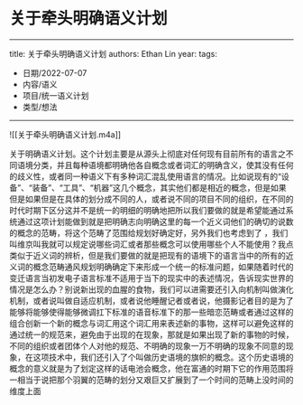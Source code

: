 # 关于牵头明确语义计划


---
title: 关于牵头明确语义计划
authors: Ethan Lin
year:
tags:
  - 日期/2022-07-07 
  - 内容/语义 
  - 项目/统一语义计划 
  - 类型/想法 
---





  



![[关于牵头明确语义计划.m4a]]
  

  

关于明确语义计划。这个计划主要是从源头上彻底对任何现有目前所有的语言之不同语境分类，并且每种语境都明确他各自概念或者词汇的明确含义，使其没有任何的歧义性，或者同一种语义下有多种词汇混乱使用语言的情况。比如说现有的“设备”、“装备”、“工具”、“机器”这几个概念，其实他们都是相近的概念，但是如果但是如果但是在具体的划分成不同的人，或者说不同的项目不同的组织，在不同的时代时期下区分这并不是统一的明细的明确地把所以我们要做的就是希望能通过系统通过这项计划能做到就是把明确志向明确这里的每一个近义词他们的确切的说数的概念的范畴，将这个范畴了范围给规划好确定好，另外我们也考虑到了 ，我们叫维京叫我就可以规定说哪些词汇或者那些概念可以使用哪些个人不能使用？我点类似于近义词的辨析，但是我们要做的就是把现有的语境下的语言当中的所有的近义词的概念范畴通风规划明确确定下来形成一个统一的标准问题，如果随着时代的变迁语言当初发电子语言标准不适用于当下的现实中的表述情况，告诉现实世界的情况是怎么办？别说新出现的血腥的食物，我们可以进需要还引入向机制叫做演化机制，或者说叫做自适应机制，或者说他睡醒记者或者说，他摄影记者目的是为了能够将能够使得能够微调扛下标准的语音标准下的那一些暗恋范畴或者通过这样的组合创新一个新的概念与词汇用这个词汇用来表述新的事物，这样可以避免这样的通过统一的规范来，避免由于出现的在现象，那就是如果出现了新的事物的时候，不同的组织或者团体个人对他的规范、不明确的现象一万不明确的现象不同意的现象，在这项技术中，我们还引入了个叫做历史语境的旗帜的概念。这个历史语境的概念的意义就是为了划定这样的话电池会概念，他在富通的时期下它的作用范围将一相当于说把那个羽翼的范畴的划分又艰巨又扩展到了一个时间的范畴上没时间的维度上面



